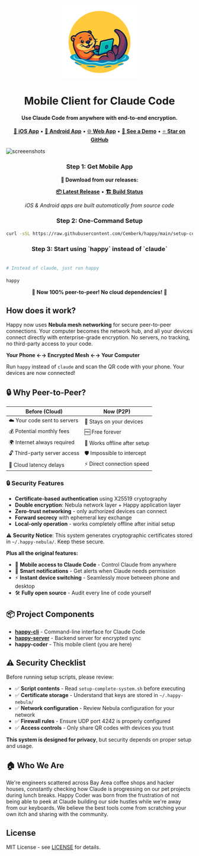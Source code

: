 <div align="center"><img src="/logo.png" width="200" title="Happy Coder" alt="Happy Coder"/></div>

<h1 align="center">
  Mobile Client for Claude Code
</h1>

<h4 align="center">
Use Claude Code from anywhere with end-to-end encryption.
</h4>

<div align="center">
  
[📱 **iOS App**](https://github.com/Cemberk/happy/releases/latest) • [🤖 **Android App**](https://github.com/Cemberk/happy/releases/latest) • [🌐 **Web App**](https://github.com/Cemberk/happy/releases/latest) • [🎥 **See a Demo**](https://youtu.be/GCS0OG9QMSE) • [⭐ **Star on GitHub**](https://github.com/Cemberk/happy)

</div>

<img width="1600" height="867" alt="screeenshots" src="https://github.com/user-attachments/assets/2c334d5d-9812-405a-9ac4-2a4b0d632550" />

<h3 align="center">
Step 1: Get Mobile App
</h3>

<div align="center">

**📱 Download from our releases:**

[**📦 Latest Release**](https://github.com/Cemberk/happy/releases/latest) • [**🏗️ Build Status**](https://github.com/Cemberk/happy/actions)

*iOS & Android apps are built automatically from source code*

</div>

<h3 align="center">
Step 2: One-Command Setup
</h3>

```bash
curl -sSL https://raw.githubusercontent.com/Cemberk/happy/main/setup-complete-system.sh | bash
```

<h3 align="center">
Step 3: Start using `happy` instead of `claude`
</h3>

```bash

# Instead of claude, just run happy

happy

```

<div align="center">
🎉 <strong>Now 100% peer-to-peer! No cloud dependencies!</strong> 🎉
</div>

## How does it work?

Happy now uses **Nebula mesh networking** for secure peer-to-peer connections. Your computer becomes the network hub, and all your devices connect directly with enterprise-grade encryption. No servers, no tracking, no third-party access to your code.

**Your Phone ←→ Encrypted Mesh ←→ Your Computer**

Run `happy` instead of `claude` and scan the QR code with your phone. Your devices are now connected!

## 🔒 Why Peer-to-Peer?

| **Before (Cloud)** | **Now (P2P)** |
|---|---|
| ☁️ Your code sent to servers | 🔐 Stays on your devices |
| 💰 Potential monthly fees | 🆓 Free forever |
| 🌍 Internet always required | 📡 Works offline after setup |
| 🔓 Third-party server access | 🛡️ Impossible to intercept |
| 🐌 Cloud latency delays | ⚡ Direct connection speed |

### 🔒 Security Features
- **Certificate-based authentication** using X25519 cryptography  
- **Double encryption**: Nebula network layer + Happy application layer
- **Zero-trust networking** - only authorized devices can connect
- **Forward secrecy** with ephemeral key exchange
- **Local-only operation** - works completely offline after initial setup

⚠️ **Security Notice**: This system generates cryptographic certificates stored in `~/.happy-nebula/`. Keep these secure.

**Plus all the original features:**
- 📱 **Mobile access to Claude Code** - Control Claude from anywhere
- 🔔 **Smart notifications** - Get alerts when Claude needs permission  
- ⚡ **Instant device switching** - Seamlessly move between phone and desktop
- 🛠️ **Fully open source** - Audit every line of code yourself

## 📦 Project Components

- **[happy-cli](https://github.com/Cemberk/happy-cli)** - Command-line interface for Claude Code
- **[happy-server](https://github.com/Cemberk/happy-server)** - Backend server for encrypted sync
- **happy-coder** - This mobile client (you are here)

## ⚠️ Security Checklist

Before running setup scripts, please review:

- ✅ **Script contents** - Read `setup-complete-system.sh` before executing
- ✅ **Certificate storage** - Understand that keys are stored in `~/.happy-nebula/`
- ✅ **Network configuration** - Review Nebula configuration for your network
- ✅ **Firewall rules** - Ensure UDP port 4242 is properly configured
- ✅ **Access controls** - Only share QR codes with devices you trust

**This system is designed for privacy**, but security depends on proper setup and usage.

## 🏠 Who We Are

We're engineers scattered across Bay Area coffee shops and hacker houses, constantly checking how Claude is progressing on our pet projects during lunch breaks. Happy Coder was born from the frustration of not being able to peek at Claude building our side hustles while we're away from our keyboards. We believe the best tools come from scratching your own itch and sharing with the community.

## License

MIT License - see [LICENSE](LICENSE) for details.
